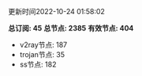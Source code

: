 更新时间2022-10-24 01:58:02

**总订阅: 45**
**总节点: 2385**
**有效节点: 404**
- v2ray节点: 187
- trojan节点: 35
- ss节点: 182
